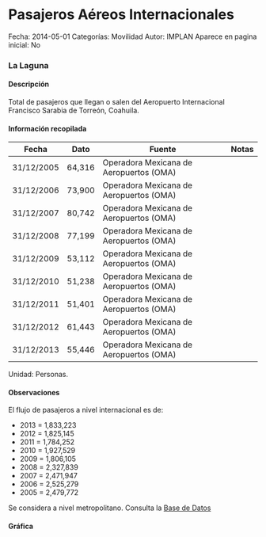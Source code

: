 Pasajeros Aéreos Internacionales
=====

Fecha: 2014-05-01
Categorías: Movilidad
Autor: IMPLAN
Aparece en pagina inicial: No

### La Laguna

#### Descripción

Total de pasajeros que llegan o salen del Aeropuerto Internacional Francisco Sarabia de Torreón, Coahuila.

<!-- break -->

#### Información recopilada

<table class="table table-hover table-bordered matriz">
  <thead>
    <tr><th>Fecha</th><th>Dato</th><th>Fuente</th><th>Notas</th></tr>
  </thead>
  <tbody>
    <tr><td class="centrado">31/12/2005</td><td class="derecha">64,316</td><td>Operadora Mexicana de Aeropuertos (OMA)</td><td></td></tr>
    <tr><td class="centrado">31/12/2006</td><td class="derecha">73,900</td><td>Operadora Mexicana de Aeropuertos (OMA)</td><td></td></tr>
    <tr><td class="centrado">31/12/2007</td><td class="derecha">80,742</td><td>Operadora Mexicana de Aeropuertos (OMA)</td><td></td></tr>
    <tr><td class="centrado">31/12/2008</td><td class="derecha">77,199</td><td>Operadora Mexicana de Aeropuertos (OMA)</td><td></td></tr>
    <tr><td class="centrado">31/12/2009</td><td class="derecha">53,112</td><td>Operadora Mexicana de Aeropuertos (OMA)</td><td></td></tr>
    <tr><td class="centrado">31/12/2010</td><td class="derecha">51,238</td><td>Operadora Mexicana de Aeropuertos (OMA)</td><td></td></tr>
    <tr><td class="centrado">31/12/2011</td><td class="derecha">51,401</td><td>Operadora Mexicana de Aeropuertos (OMA)</td><td></td></tr>
    <tr><td class="centrado">31/12/2012</td><td class="derecha">61,443</td><td>Operadora Mexicana de Aeropuertos (OMA)</td><td></td></tr>
    <tr><td class="centrado">31/12/2013</td><td class="derecha">55,446</td><td>Operadora Mexicana de Aeropuertos (OMA)</td><td></td></tr>
  </tbody>
</table>

Unidad: Personas.

#### Observaciones

El flujo de pasajeros a nivel internacional es de:

- 2013 = 1,833,223
- 2012 = 1,825,145
- 2011 = 1,784,252
- 2010 = 1,927,529
- 2009 = 1,806,105
- 2008 = 2,327,839
- 2007 = 2,471,947
- 2006 = 2,525,279
- 2005 = 2,479,772

Se considera a nivel metropolitano. Consulta la [Base de Datos](http://www.oma.aero/es/aeropuertos/trfico-de-pasajeros/)

#### Gráfica

<div id="Morrisstrvgswb" class="grafica"></div>
  <script>
  new Morris.Line({
    element: 'Morrisstrvgswb',
    data: [
      { fecha: '2005-12-31', dato: 64316 },
      { fecha: '2006-12-31', dato: 73900 },
      { fecha: '2007-12-31', dato: 80742 },
      { fecha: '2008-12-31', dato: 77199 },
      { fecha: '2009-12-31', dato: 53112 },
      { fecha: '2010-12-31', dato: 51238 },
      { fecha: '2011-12-31', dato: 51401 },
      { fecha: '2012-12-31', dato: 61443 },
      { fecha: '2013-12-31', dato: 55446 }
    ],
    xkey: 'fecha',
    ykeys: ['dato'],
    labels: ['Dato'],
    lineColors: ['#FF5B02'],
    xLabelFormat: function(d) {
      return d.getDate()+'/'+(d.getMonth()+1)+'/'+d.getFullYear();
    },
    dateFormat: function (ts) {
      var d = new Date(ts);
      return d.getDate() + '/' + (d.getMonth() + 1) + '/' + d.getFullYear();
    }
  });
  </script>
